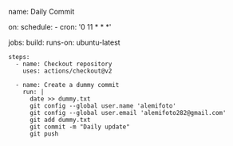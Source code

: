 name: Daily Commit

on:
  schedule:
    - cron: '0 11 * * *'

jobs:
  build:
    runs-on: ubuntu-latest

    steps:
      - name: Checkout repository
        uses: actions/checkout@v2

      - name: Create a dummy commit
        run: |
          date >> dummy.txt
          git config --global user.name 'alemifoto'
          git config --global user.email 'alemifoto282@gmail.com'
          git add dummy.txt
          git commit -m "Daily update"
          git push

